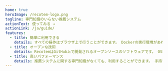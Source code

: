 ```yaml
---
home: true
heroImage: /recotem-logo.png
tagline: 専門知識のいらない推薦システム
actionText: 使ってみる →
actionLink: /ja/guide/
features:
  - title: 簡単に利用できる
    details: すべての操作はブラウザ上で行うことができます。 Dockerの実行環境があれば、コマンド1つでRecotemを起動できます。
  - title: オープンな技術
    details: RecotemはGitHub上で開発されるオープンソースのソフトウェアです。 OSSの開発に自由に参加して、利用することができます。
  - title: 高いパフォーマンス
    details: 推薦システムに関する専門知識がなくても、利用することができます。 手持ちのデータをアップロードするだけで、推薦結果を取得できます。
---
```

